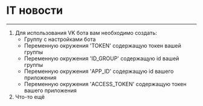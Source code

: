 # IT новости
---
1. Для использования VK бота вам необходимо создать:  
    - Группу с настройками бота
    - Переменную окружения 'TOKEN' содержащую токен вашей группы
    - Переменную окружения 'ID_GROUP' содержащую id вашей группы
    - Переменную окружения 'APP_ID' содержащую id вашего приложения
    - Переменную окружения 'ACCESS_TOKEN' содержащую токен вашего приложения
2. Что-то ещё